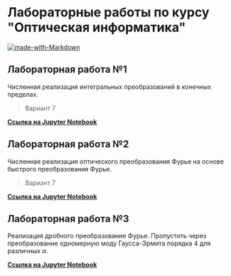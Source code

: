 # Лабораторные работы по курсу "Оптическая информатика"

[![made-with-Markdown](https://img.shields.io/badge/Made%20with-Jupyter%20Notebook-f37726.svg)](https://jupyter.org/)

## Лабораторная работа №1

Численная реализация интегральных преобразований в конечных пределах.

> Вариант 7

[**Ссылка на Jupyter Notebook**](https://github.com/zsxoff/course-computer-optics/blob/master/laboratory-1.ipynb)

## Лабораторная работа №2

Численная реализация оптического преобразования Фурье на основе быстрого преобразования Фурье.

> Вариант 7

[**Ссылка на Jupyter Notebook**](https://github.com/zsxoff/course-computer-optics/blob/master/laboratory-2.ipynb)

## Лабораторная работа №3

Реализация дробного преобразование Фурье. Пропустить через преобразование одномерную моду Гаусса-Эрмита порядка 4 для различных $\alpha$.

[**Ссылка на Jupyter Notebook**](https://github.com/zsxoff/course-computer-optics/blob/master/laboratory-3.ipynb)
